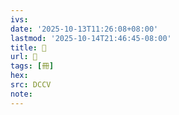 ```yaml
---
ivs:
date: '2025-10-13T11:26:08+08:00'
lastmod: '2025-10-14T21:46:45-08:00'
title: 󰍲
url: 󰍲
tags: [冊]
hex: 
src: DCCV
note:
---
```

